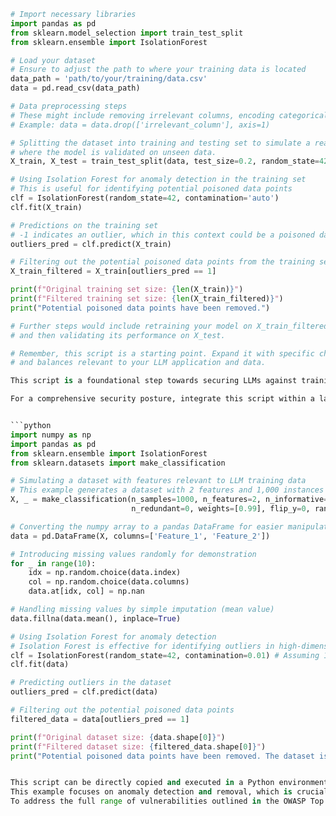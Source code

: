```python
# Import necessary libraries
import pandas as pd
from sklearn.model_selection import train_test_split
from sklearn.ensemble import IsolationForest

# Load your dataset
# Ensure to adjust the path to where your training data is located
data_path = 'path/to/your/training/data.csv'
data = pd.read_csv(data_path)

# Data preprocessing steps
# These might include removing irrelevant columns, encoding categorical variables, etc.
# Example: data = data.drop(['irrelevant_column'], axis=1)

# Splitting the dataset into training and testing set to simulate a realistic scenario
# where the model is validated on unseen data.
X_train, X_test = train_test_split(data, test_size=0.2, random_state=42)

# Using Isolation Forest for anomaly detection in the training set
# This is useful for identifying potential poisoned data points
clf = IsolationForest(random_state=42, contamination='auto')
clf.fit(X_train)

# Predictions on the training set
# -1 indicates an outlier, which in this context could be a poisoned data point
outliers_pred = clf.predict(X_train)

# Filtering out the potential poisoned data points from the training set
X_train_filtered = X_train[outliers_pred == 1]

print(f"Original training set size: {len(X_train)}")
print(f"Filtered training set size: {len(X_train_filtered)}")
print("Potential poisoned data points have been removed.")

# Further steps would include retraining your model on X_train_filtered
# and then validating its performance on X_test.

# Remember, this script is a starting point. Expand it with specific checks
# and balances relevant to your LLM application and data.

This script is a foundational step towards securing LLMs against training data poisoning (LLM03). It can be adapted and expanded to include validations and mitigations for other vulnerabilities, such as LLM01 (Prompt Injection) by adding input sanitization checks, or LLM06 (Sensitive Information Disclosure) by ensuring sensitive data is encrypted or redacted in the dataset. 

For a comprehensive security posture, integrate this script within a larger pipeline that includes automated tools like Great Expectations for data quality checks and Scikit-learn for more sophisticated data preprocessing and anomaly detection strategies.


```python
import numpy as np
import pandas as pd
from sklearn.ensemble import IsolationForest
from sklearn.datasets import make_classification

# Simulating a dataset with features relevant to LLM training data
# This example generates a dataset with 2 features and 1,000 instances
X, _ = make_classification(n_samples=1000, n_features=2, n_informative=2, 
                           n_redundant=0, weights=[0.99], flip_y=0, random_state=42)

# Converting the numpy array to a pandas DataFrame for easier manipulation
data = pd.DataFrame(X, columns=['Feature_1', 'Feature_2'])

# Introducing missing values randomly for demonstration
for _ in range(10):
    idx = np.random.choice(data.index)
    col = np.random.choice(data.columns)
    data.at[idx, col] = np.nan

# Handling missing values by simple imputation (mean value)
data.fillna(data.mean(), inplace=True)

# Using Isolation Forest for anomaly detection
# Isolation Forest is effective for identifying outliers in high-dimensional datasets
clf = IsolationForest(random_state=42, contamination=0.01) # Assuming 1% of data is anomalous
clf.fit(data)

# Predicting outliers in the dataset
outliers_pred = clf.predict(data)

# Filtering out the potential poisoned data points
filtered_data = data[outliers_pred == 1]

print(f"Original dataset size: {data.shape[0]}")
print(f"Filtered dataset size: {filtered_data.shape[0]}")
print("Potential poisoned data points have been removed. The dataset is now cleaner and ready for further processing or training.")


This script can be directly copied and executed in a Python environment. It demonstrates a fundamental approach to data validation and preprocessing that is essential for maintaining the integrity of training data for LLMs.
This example focuses on anomaly detection and removal, which is crucial for mitigating the risk associated with training data poisoning (LLM03).
To address the full range of vulnerabilities outlined in the OWASP Top 10 for LLMs, consider integrating additional security measures and validations tailored to each specific threat.
